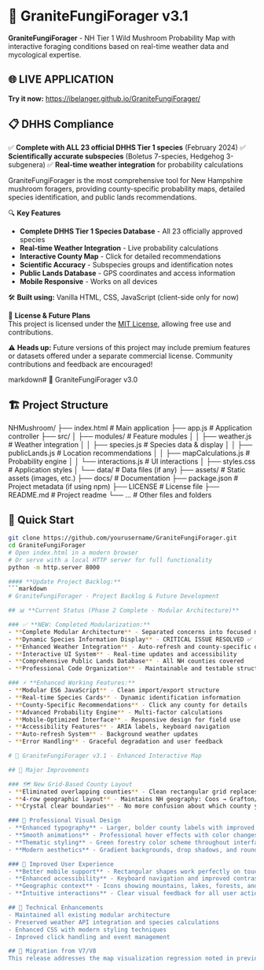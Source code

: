 # 🍄 GraniteFungiForager v3.1

**GraniteFungiForager** - NH Tier 1 Wild Mushroom Probability Map with interactive foraging conditions based on real-time weather data and mycological expertise.

## 🌐 **LIVE APPLICATION**
**Try it now:** https://ibelanger.github.io/GraniteFungiForager/

## 📋 **DHHS Compliance**
✅ **Complete with ALL 23 official DHHS Tier 1 species** (February 2024)
✅ **Scientifically accurate subspecies** (Boletus 7-species, Hedgehog 3-subgenera)
✅ **Real-time weather integration** for probability calculations

GraniteFungiForager is the most comprehensive tool for New Hampshire mushroom foragers, providing county-specific probability maps, detailed species identification, and public lands recommendations.

🔍 **Key Features**
- **Complete DHHS Tier 1 Species Database** - All 23 officially approved species
- **Real-time Weather Integration** - Live probability calculations
- **Interactive County Map** - Click for detailed recommendations
- **Scientific Accuracy** - Subspecies groups and identification notes
- **Public Lands Database** - GPS coordinates and access information
- **Mobile Responsive** - Works on all devices

🛠️ **Built using:** Vanilla HTML, CSS, JavaScript (client-side only for now)

📌 **License & Future Plans**  
This project is licensed under the [MIT License](./LICENSE), allowing free use and contributions.

⚠️ **Heads up:** Future versions of this project may include premium features or datasets offered under a separate commercial license. Community contributions and feedback are encouraged!

markdown# 🍄 GraniteFungiForager v3.0

## 🏗️ Project Structure
NHMushroom/
├── index.html                 # Main application
├── app.js                     # Application controller
├── src/
│   ├── modules/               # Feature modules
│   │   ├── weather.js         # Weather integration
│   │   ├── species.js         # Species data & display
│   │   ├── publicLands.js     # Location recommendations
│   │   ├── mapCalculations.js # Probability engine
│   │   └── interactions.js    # UI interactions
│   ├── styles.css             # Application styles
│   └── data/                  # Data files (if any)
├── assets/                    # Static assets (images, etc.)
├── docs/                      # Documentation
├── package.json               # Project metadata (if using npm)
├── LICENSE                    # License file
├── README.md                  # Project readme
└── ...                        # Other files and folders

## 🚀 Quick Start
```bash
git clone https://github.com/yourusername/GraniteFungiForager.git
cd GraniteFungiForager
# Open index.html in a modern browser
# Or serve with a local HTTP server for full functionality
python -m http.server 8000

#### **Update Project Backlog:**
```markdown
# GraniteFungiForager - Project Backlog & Future Development

## 📊 **Current Status (Phase 2 Complete - Modular Architecture)**

### ✅ **NEW: Completed Modularization:**
- **Complete Modular Architecture** - Separated concerns into focused modules
- **Dynamic Species Information Display** - CRITICAL ISSUE RESOLVED ✅
- **Enhanced Weather Integration** - Auto-refresh and county-specific data
- **Interactive UI System** - Real-time updates and accessibility
- **Comprehensive Public Lands Database** - All NH counties covered
- **Professional Code Organization** - Maintainable and testable structure

### ⚡ **Enhanced Working Features:**
- **Modular ES6 JavaScript** - Clean import/export structure
- **Real-time Species Cards** - Dynamic identification information
- **County-Specific Recommendations** - Click any county for details
- **Advanced Probability Engine** - Multi-factor calculations
- **Mobile-Optimized Interface** - Responsive design for field use
- **Accessibility Features** - ARIA labels, keyboard navigation
- **Auto-refresh System** - Background weather updates
- **Error Handling** - Graceful degradation and user feedback

# 🍄 GraniteFungiForager v3.1 - Enhanced Interactive Map

## 🎯 Major Improvements

### 🗺️ New Grid-Based County Layout
- **Eliminated overlapping counties** - Clean rectangular grid replaces complex polygons
- **4-row geographic layout** - Maintains NH geography: Coos → Grafton/Belknap/Carroll → Sullivan/Merrimack/Strafford → Cheshire/Hillsborough/Rockingham
- **Crystal clear boundaries** - No more confusion about which county you're selecting

### 🎨 Professional Visual Design
- **Enhanced typography** - Larger, bolder county labels with improved readability
- **Smooth animations** - Professional hover effects with color changes and scaling
- **Thematic styling** - Green forestry color scheme throughout interface
- **Modern aesthetics** - Gradient backgrounds, drop shadows, and rounded corners

### 📱 Improved User Experience
- **Better mobile support** - Rectangular shapes work perfectly on touch devices
- **Enhanced accessibility** - Keyboard navigation and improved contrast
- **Geographic context** - Icons showing mountains, lakes, forests, and coastline
- **Intuitive interactions** - Clear visual feedback for all user actions

## 🔧 Technical Enhancements
- Maintained all existing modular architecture
- Preserved weather API integration and species calculations
- Enhanced CSS with modern styling techniques
- Improved click handling and event management

## 🚀 Migration from V7/V8
This release addresses the map visualization regression noted in previous builds while maintaining all the functional improvements from the modular architecture.